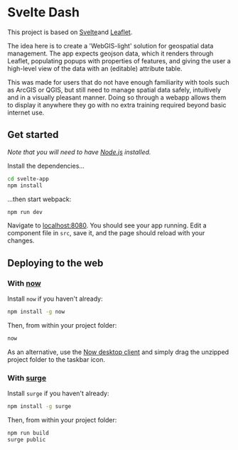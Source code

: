 # Svelte Dash

This project is based on [Svelte](https://svelte.dev)and [Leaflet](https://leafletjs.com). 

The idea here is to create a 'WebGIS-light' solution for geospatial data management. The app expects geojson data, which it renders through Leaflet, populating popups with properties of features, and giving the user a high-level view of the data with an (editable) attribute table. 

This was made for users that do not have enough familiarity with tools such as ArcGIS or QGIS, but still need to manage spatial data safely, intuitively and in a visually pleasant manner. Doing so through a webapp allows them to display it anywhere they go with no extra training required beyond basic internet use.

## Get started
*Note that you will need to have [Node.js](https://nodejs.org) installed.*

Install the dependencies...

```bash
cd svelte-app
npm install
```

...then start webpack:

```bash
npm run dev
```

Navigate to [localhost:8080](http://localhost:8080). You should see your app running. Edit a component file in `src`, save it, and the page should reload with your changes.


## Deploying to the web

### With [now](https://zeit.co/now)

Install `now` if you haven't already:

```bash
npm install -g now
```

Then, from within your project folder:

```bash
now
```

As an alternative, use the [Now desktop client](https://zeit.co/download) and simply drag the unzipped project folder to the taskbar icon.

### With [surge](https://surge.sh/)

Install `surge` if you haven't already:

```bash
npm install -g surge
```

Then, from within your project folder:

```bash
npm run build
surge public
```
